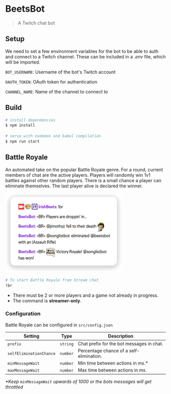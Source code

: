 # BeetsBot

> A Twitch chat bot

## Setup

We need to set a few environment variables for the bot to be able to auth and connect to a Twitch channel. These can be included in a _.env_ file, which will be imported.

`BOT_USERNAME`: Username of the bot's Twitch account

`OAUTH_TOKEN`: OAuth token for authentication

`CHANNEL_NAME`: Name of the channel to connect to

## Build

```bash
# install dependencies
$ npm install

# serve with nodemon and babel compilation
$ npm run start
```

## Battle Royale

An automated take on the popular Battle Royale genre. For a round, current members of chat are the active players. Players will randomly win 1v1 battles against other random players. There is a small chance a player can eliminate themselves. The last player alive is declared the winner.

![Battle Royale example](screenshots/battle-royale.jpg "Battle Royale example")

```bash
# To start Battle Royale from Stream chat
!br
```

- There must be 2 or more players and a game not already in progress.
- The command is **streamer-only**.

### Configuration

Battle Royale can be configured in `src/config.json`

| Setting                 | Type     | Description                               |
| ----------------------- | -------- | ----------------------------------------- |
| `prefix`                | `string` | Chat prefix for the bot messages in chat. |
| `selfEliminationChance` | `number` | Percentage chance of a self-elimination.  |
| `minMessageWait`        | `number` | Min time between actions in _ms_.\*       |
| `maxMessageWait`        | `number` | Max time between actions in _ms_.         |

_\*Keep `minMessageWait` upwards of 1000 or the bots messages will get throttled_
